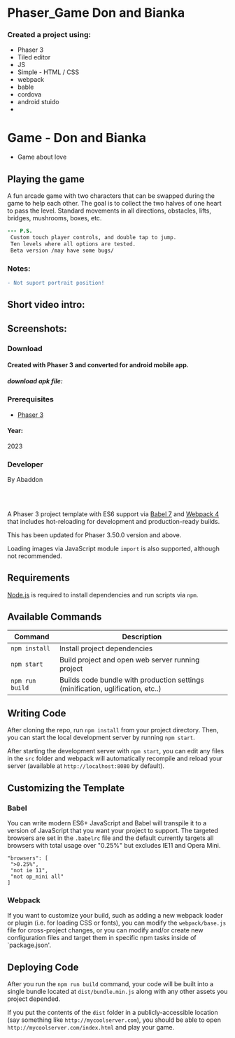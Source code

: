 # Phaser_Game Don and Bianka

### Created a project using:
+ Phaser 3
+ Tiled editor
+ JS
+ Simple - HTML / CSS
+ webpack
+ bable
+ cordova
+ android stuido
+ 

# Game - Don and Bianka
- Game about love

## Playing the game
A fun arcade game with two characters that can be swapped during the game to help each other.
The goal is to collect the two halves of one heart to pass the level.
Standard movements in all directions, obstacles, lifts, bridges, mushrooms, boxes, etc.
```diff
--- P.S.
 Custom touch player controls, and double tap to jump.
 Ten levels where all options are tested.
 Beta version /may have some bugs/
```
### Notes:
```diff
- Not suport portrait position!
```
## Short video intro:


## Screenshots:



### Download
#### Created with Phaser 3 and converted for android mobile app.
##### download apk file:



### Prerequisites
- [Phaser 3](https://phaser.io)

#### Year:
2023

### Developer
By Abaddon

<br>
<br>

A Phaser 3 project template with ES6 support via [Babel 7](https://babeljs.io/) and [Webpack 4](https://webpack.js.org/) that includes hot-reloading for development and production-ready builds.

This has been updated for Phaser 3.50.0 version and above.

Loading images via JavaScript module `import` is also supported, although not recommended.

## Requirements

[Node.js](https://nodejs.org) is required to install dependencies and run scripts via `npm`.

## Available Commands

| Command | Description |
|---------|-------------|
| `npm install` | Install project dependencies |
| `npm start` | Build project and open web server running project |
| `npm run build` | Builds code bundle with production settings (minification, uglification, etc..) |

## Writing Code

After cloning the repo, run `npm install` from your project directory. Then, you can start the local development server by running `npm start`.

After starting the development server with `npm start`, you can edit any files in the `src` folder and webpack will automatically recompile and reload your server (available at `http://localhost:8080` by default).

## Customizing the Template

### Babel

You can write modern ES6+ JavaScript and Babel will transpile it to a version of JavaScript that you want your project to support. The targeted browsers are set in the `.babelrc` file and the default currently targets all browsers with total usage over "0.25%" but excludes IE11 and Opera Mini.

 ```
"browsers": [
  ">0.25%",
  "not ie 11",
  "not op_mini all"
]
 ```

### Webpack

If you want to customize your build, such as adding a new webpack loader or plugin (i.e. for loading CSS or fonts), you can modify the `webpack/base.js` file for cross-project changes, or you can modify and/or create new configuration files and target them in specific npm tasks inside of `package.json'.

## Deploying Code

After you run the `npm run build` command, your code will be built into a single bundle located at `dist/bundle.min.js` along with any other assets you project depended. 

If you put the contents of the `dist` folder in a publicly-accessible location (say something like `http://mycoolserver.com`), you should be able to open `http://mycoolserver.com/index.html` and play your game.

